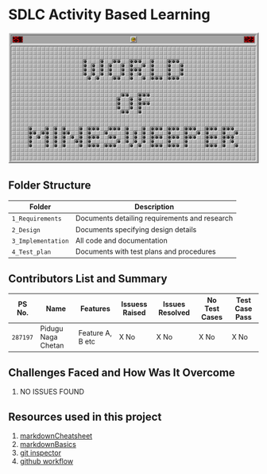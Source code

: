 # SDLC Activity Based Learning



![TitleImg](https://github.com/chetan2237/Mini_Project/blob/master/1_Requirements/world-of-minesweeper.png)


## Folder Structure
Folder             | Description
-------------------| -----------------------------------------
`1_Requirements`   | Documents detailing requirements and research
`2_Design`         | Documents specifying design details
`3_Implementation` | All code and documentation
`4_Test_plan`      | Documents with test plans and procedures

## Contributors List and Summary

PS No. |  Name   |    Features    | Issuess Raised |Issues Resolved|No Test Cases|Test Case Pass
-------|---------|----------------|----------------|---------------|-------------|--------------
`287197` | Pidugu Naga Chetan  | Feature A, B etc    | X No     | X No   |X No   |X No     
  

## Challenges Faced and How Was It Overcome

1. NO ISSUES FOUND


## Resources used in this project
1. [markdownCheatsheet](https://github.com/adam-p/markdown-here/wiki/Markdown-Cheatsheet)
2. [markdownBasics](https://guides.github.com/features/mastering-markdown/)
3. [git inspector](https://github.com/ejwa/gitinspector.git)
4. [github workflow](https://docs.github.com/en/actions/learn-github-action)

